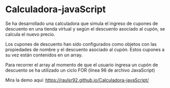 # Calculadora-javaScript
Se ha desarrollado una calculadora que simula el ingreso de cupones de descuento en una tienda virtual y según el descuento asociado al cupón, se calcula el nuevo precio.

Los cupones de descuento han sido configurados como objetos con las propiedades de nombre y el descuento asociado al cupón. Estos cupones a su vez están contenidos en un array.

Para recorrer el array al momento de que el usuario ingresa un cupón de descuento se ha utilizado un ciclo FOR (línea 96 de archivo JavaScript)



Mira la demo aquí: https://raulsr92.github.io/Calculadora-javaScript/
